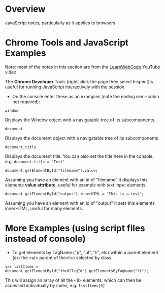 # Overview

JavaScript notes, particularly as it applies to browsers

# Chrome Tools and JavaScript Examples

Note: most of the notes in this section are from the [LearnWebCode](https://www.youtube.com/watch?v=zPHerhks2Vg&t=302s) YouTube video.

The **Chrome Developer** Tools (right-click the page then select Inspect)is useful for running JavaScript interactively with the session.

* On the console enter these as an examples (note the ending semi-colon not required):

```
window
```
Displays the Window object with a navigatable tree of its subcomponents.

```
document
```
Displays the document object with a navigatable tree of its subcomponents.

```
document.title
```
Displays the document title.  You can also set the title here in the console, e.g. `document.title = "Test"`

```
document.getElementById("filename").value;
```
Assuming you have an element with an id of "filename" it displays this elements **value attribute**, useful for example with text input elements.


```
document.getElementById("output").innerHTML = "This is a test";
```
Assuming you have an element with an id of "output" it sets this elements innerHTML, useful for many elements.

# More Examples (using script files instead of console)

* To get elements by TagName ("p", "ul", "li", etc) within a parent element (ex: the \<ul\> parent of the\<li\>) selected by class

```
var listItems = document.getElementById("theUlTagId").getElementsByTagName("li");
```
This will assign an array of all the \<li\> elements, which can then be accessed individually by index, e.g. `listItems[0]`

